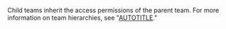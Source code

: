 Child teams inherit the access permissions of the parent team. For more information on team hierarchies, see "[AUTOTITLE](/organizations/organizing-members-into-teams/about-teams#nested-teams)."

